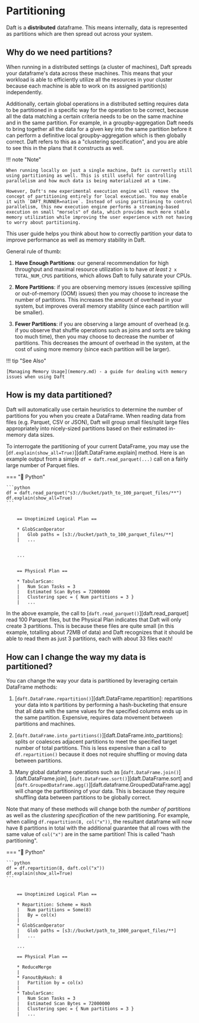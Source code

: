 # Partitioning

Daft is a **distributed** dataframe. This means internally, data is represented as partitions which are then spread out across your system.

## Why do we need partitions?

When running in a distributed settings (a cluster of machines), Daft spreads your dataframe's data across these machines. This means that your workload is able to efficiently utilize all the resources in your cluster because each machine is able to work on its assigned partition(s) independently.

Additionally, certain global operations in a distributed setting requires data to be partitioned in a specific way for the operation to be correct, because all the data matching a certain criteria needs to be on the same machine and in the same partition. For example, in a groupby-aggregation Daft needs to bring together all the data for a given key into the same partition before it can perform a definitive local groupby-aggregation which is then globally correct. Daft refers to this as a "clustering specification", and you are able to see this in the plans that it constructs as well.

!!! note "Note"

    When running locally on just a single machine, Daft is currently still using partitioning as well. This is still useful for controlling parallelism and how much data is being materialized at a time.

    However, Daft's new experimental execution engine will remove the concept of partitioning entirely for local execution. You may enable it with `DAFT_RUNNER=native`. Instead of using partitioning to control parallelism, this new execution engine performs a streaming-based execution on small "morsels" of data, which provides much more stable memory utilization while improving the user experience with not having to worry about partitioning.

This user guide helps you think about how to correctly partition your data to improve performance as well as memory stability in Daft.

General rule of thumb:

1. **Have Enough Partitions**: our general recommendation for high throughput and maximal resource utilization is to have *at least* `2 x TOTAL_NUM_CPUS` partitions, which allows Daft to fully saturate your CPUs.

2. **More Partitions**: if you are observing memory issues (excessive spilling or out-of-memory (OOM) issues) then you may choose to increase the number of partitions. This increases the amount of overhead in your system, but improves overall memory stability (since each partition will be smaller).

3. **Fewer Partitions**: if you are observing a large amount of overhead (e.g. if you observe that shuffle operations such as joins and sorts are taking too much time), then you may choose to decrease the number of partitions. This decreases the amount of overhead in the system, at the cost of using more memory (since each partition will be larger).

!!! tip "See Also"

    [Managing Memory Usage](memory.md) - a guide for dealing with memory issues when using Daft

## How is my data partitioned?

Daft will automatically use certain heuristics to determine the number of partitions for you when you create a DataFrame. When reading data from files (e.g. Parquet, CSV or JSON), Daft will group small files/split large files appropriately
into nicely-sized partitions based on their estimated in-memory data sizes.

To interrogate the partitioning of your current DataFrame, you may use the [`df.explain(show_all=True)`][daft.DataFrame.explain] method. Here is an example output from a simple `df = daft.read_parquet(...)` call on a fairly large number of Parquet files.

=== "🐍 Python"

    ```python
    df = daft.read_parquet("s3://bucket/path_to_100_parquet_files/**")
    df.explain(show_all=True)
    ```

``` {title="Output"}

    == Unoptimized Logical Plan ==

    * GlobScanOperator
    |   Glob paths = [s3://bucket/path_to_100_parquet_files/**]
    |   ...


    ...


    == Physical Plan ==

    * TabularScan:
    |   Num Scan Tasks = 3
    |   Estimated Scan Bytes = 72000000
    |   Clustering spec = { Num partitions = 3 }
    |   ...
```

In the above example, the call to [`daft.read_parquet()`][daft.read_parquet] read 100 Parquet files, but the Physical Plan indicates that Daft will only create 3 partitions. This is because these files are quite small (in this example, totalling about 72MB of data) and Daft recognizes that it should be able to read them as just 3 partitions, each with about 33 files each!

## How can I change the way my data is partitioned?

You can change the way your data is partitioned by leveraging certain DataFrame methods:

1. [`daft.DataFrame.repartition()`][daft.DataFrame.repartition]: repartitions your data into `N` partitions by performing a hash-bucketing that ensure that all data with the same values for the specified columns ends up in the same partition. Expensive, requires data movement between partitions and machines.

2. [`daft.DataFrame.into_partitions()`][daft.DataFrame.into_partitions]: splits or coalesces adjacent partitions to meet the specified target number of total partitions. This is less expensive than a call to `df.repartition()` because it does not require shuffling or moving data between partitions.

3. Many global dataframe operations such as [`daft.DataFrame.join()`][daft.DataFrame.join], [`daft.DataFrame.sort()`][daft.DataFrame.sort] and [`daft.GroupedDataframe.agg()`][daft.dataframe.GroupedDataFrame.agg] will change the partitioning of your data. This is because they require shuffling data between partitions to be globally correct.

Note that many of these methods will change both the *number of partitions* as well as the *clustering specification* of the new partitioning. For example, when calling `df.repartition(8, col("x"))`, the resultant dataframe will now have 8 partitions in total with the additional guarantee that all rows with the same value of `col("x")` are in the same partition! This is called "hash partitioning".

=== "🐍 Python"

    ```python
    df = df.repartition(8, daft.col("x"))
    df.explain(show_all=True)
    ```

``` {title="Output"}

    == Unoptimized Logical Plan ==

    * Repartition: Scheme = Hash
    |   Num partitions = Some(8)
    |   By = col(x)
    |
    * GlobScanOperator
    |   Glob paths = [s3://bucket/path_to_1000_parquet_files/**]
    |   ...

    ...

    == Physical Plan ==

    * ReduceMerge
    |
    * FanoutByHash: 8
    |   Partition by = col(x)
    |
    * TabularScan:
    |   Num Scan Tasks = 3
    |   Estimated Scan Bytes = 72000000
    |   Clustering spec = { Num partitions = 3 }
    |   ...
```
